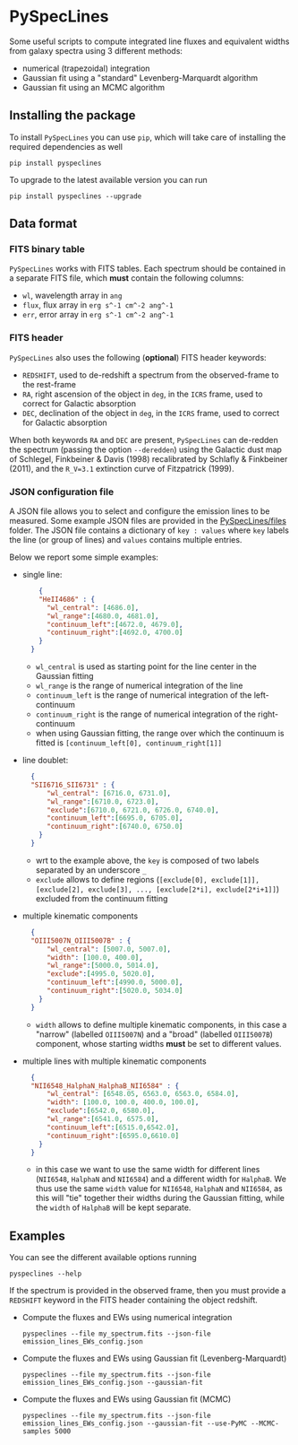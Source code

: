 
# PySpecLines

Some useful scripts to compute integrated line fluxes and equivalent widths from galaxy spectra using 3 different methods:

- numerical (trapezoidal) integration
- Gaussian fit using a "standard" Levenberg-Marquardt algorithm
- Gaussian fit using an MCMC algorithm

## Installing the package

To install ``PySpecLines`` you can use ``pip``, which will take care of installing the required dependencies as well
```
pip install pyspeclines
```

To upgrade to the latest available version you can run
```
pip install pyspeclines --upgrade
```

## Data format

### FITS binary table

``PySpecLines`` works with FITS tables. Each spectrum should be contained in a separate FITS file, which **must** contain the following columns:

- ``wl``, wavelength array in ``ang``
- ``flux``, flux array in ``erg s^-1 cm^-2 ang^-1``
- ``err``, error array in  ``erg s^-1 cm^-2 ang^-1``

### FITS header

``PySpecLines`` also uses the following (**optional**) FITS header keywords:

- ``REDSHIFT``, used to de-redshift a spectrum from the observed-frame to the rest-frame
- ``RA``, right ascension of the object in ``deg``, in the ``ICRS`` frame, used to correct for Galactic absorption
- ``DEC``, declination of the object in ``deg``, in the ``ICRS`` frame, used to correct for Galactic absorption

When both keywords ``RA`` and ``DEC`` are present, ``PySpecLines`` can de-redden the spectrum (passing the option ``--deredden``) using the Galactic dust map of Schlegel, Finkbeiner & Davis (1998) recalibrated by Schlafly & Finkbeiner (2011), and the ``R_V=3.1`` extinction curve of Fitzpatrick (1999).  

### JSON configuration file

A JSON file allows you to select and configure the emission lines to be measured. Some example JSON files are provided in the [PySpecLines/files](https://github.com/jacopo-chevallard/PySpecLines/tree/master/PySpecLines/files) folder. The JSON file contains a dictionary of ``key : values`` where ``key`` labels the line (or group of lines) and ``values`` contains multiple entries.

Below we report some simple examples:

- single line: 
  ```json
      {
      "HeII4686" : {
        "wl_central": [4686.0], 
        "wl_range":[4680.0, 4681.0], 
        "continuum_left":[4672.0, 4679.0],
        "continuum_right":[4692.0, 4700.0]
      }
    }
  ```
  - ``wl_central`` is used as starting point for the line center in the Gaussian fitting
  - ``wl_range`` is the range of numerical integration of the line
  - ``continuum_left`` is the range of numerical integration of the left-continuum
  - ``continuum_right`` is the range of numerical integration of the right-continuum 
  - when using Gaussian fitting, the range over which the continuum is fitted is ``[continuum_left[0], continuum_right[1]]``

- line doublet: 
  ```json
    {
    "SII6716_SII6731" : {
        "wl_central": [6716.0, 6731.0], 
        "wl_range":[6710.0, 6723.0], 
        "exclude":[6710.0, 6721.0, 6726.0, 6740.0],
        "continuum_left":[6695.0, 6705.0],
        "continuum_right":[6740.0, 6750.0]
      }
    }
  ```
  - wrt to the example above, the ``key`` is composed of two labels separated by an underscore ``_``
  - ``exclude`` allows to define regions (``[exclude[0], exclude[1]], [exclude[2], exclude[3], ..., [exclude[2*i], exclude[2*i+1]]``) excluded from the continuum fitting 
  
- multiple kinematic components
  ```json
    {
    "OIII5007N_OIII5007B" : {
        "wl_central": [5007.0, 5007.0], 
        "width": [100.0, 400.0], 
        "wl_range":[5000.0, 5014.0], 
        "exclude":[4995.0, 5020.0],
        "continuum_left":[4990.0, 5000.0],
        "continuum_right":[5020.0, 5034.0]
      }
    }
  ```
  - ``width`` allows to define multiple kinematic components, in this case a "narrow" (labelled ``OIII5007N``) and a "broad" (labelled ``OIII5007B``) component, whose starting widths **must** be set to different values.
  
- multiple lines with multiple kinematic components
  ```json
    {
    "NII6548_HalphaN_HalphaB_NII6584" : {
        "wl_central": [6548.05, 6563.0, 6563.0, 6584.0], 
        "width": [100.0, 100.0, 400.0, 100.0], 
        "exclude":[6542.0, 6580.0],
        "wl_range":[6541.0, 6575.0], 
        "continuum_left":[6515.0,6542.0],
        "continuum_right":[6595.0,6610.0]
      }
    }
  ```
  - in this case we want to use the same width for different lines (``NII6548``, ``HalphaN`` and ``NII6584``) and a different width for ``HalphaB``. We thus use the same ``width`` value for ``NII6548``, ``HalphaN`` and ``NII6584``, as this will "tie" together their widths during the Gaussian fitting, while the ``width`` of ``HalphaB`` will be kept separate.
  


## Examples

You can see the different available options running
```
pyspeclines --help
```

If the spectrum is provided in the observed frame, then you must provide a ``REDSHIFT`` keyword in the FITS header containing the object redshift.

- Compute the fluxes and EWs using numerical integration
  ```
  pyspeclines --file my_spectrum.fits --json-file  emission_lines_EWs_config.json
  ```

- Compute the fluxes and EWs using Gaussian fit (Levenberg-Marquardt)
  ```
  pyspeclines --file my_spectrum.fits --json-file  emission_lines_EWs_config.json --gaussian-fit
  ```

- Compute the fluxes and EWs using Gaussian fit (MCMC)
  ```
  pyspeclines --file my_spectrum.fits --json-file  emission_lines_EWs_config.json --gaussian-fit --use-PyMC --MCMC-samples 5000
  ```
